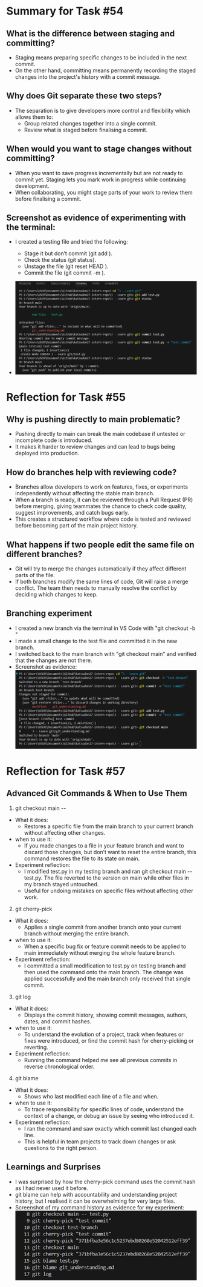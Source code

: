 # Summary for Task #54

## What is the difference between staging and committing?
- Staging means preparing specific changes to be included in the next commit.
- On the other hand, committing means permanently recording the staged changes into the project's history with a commit message.

## Why does Git separate these two steps?
- The separation is to give developers more control and flexibility which allows them to:
    - Group related changes together into a single commit.
    - Review what is staged before finalising a commit.

## When would you want to stage changes without committing?
- When you want to save progress incrementally but are not ready to commit yet. Staging lets you mark work in progress while continuing development.
- When collaborating, you might stage parts of your work to review them before finalising a commit.

## Screenshot as evidence of experimenting with the terminal:
- I created a testing file and tried the following:
    - Stage it but don’t commit (git add <file>).
    - Check the status (git status).
    - Unstage the file (git reset HEAD <file>).
    - Commit the file (git commit -m <message>).

- ![Screenshot of me experimenting with the terminal](images/git_terminal_experiment.png)

# Reflection for Task #55

## Why is pushing directly to main problematic?
- Pushing directly to main can break the main codebase if untested or incomplete code is introduced.
- It makes it harder to review changes and can lead to bugs being deployed into production.

## How do branches help with reviewing code?
- Branches allow developers to work on features, fixes, or experiments independently without affecting the stable main branch.
- When a branch is ready, it can be reviewed through a Pull Request (PR) before merging, giving teammates the chance to check code quality, suggest improvements, and catch bugs early.
- This creates a structured workflow where code is tested and reviewed before becoming part of the main project history.

## What happens if two people edit the same file on different branches?
- Git will try to merge the changes automatically if they affect different parts of the file.
- If both branches modify the same lines of code, Git will raise a merge conflict. The team then needs to manually resolve the conflict by deciding which changes to keep.

## Branching experiment
- I created a new branch via the terminal in VS Code with "git checkout -b <branch name>"
- I made a small change to the test file and committed it in the new branch.
- I switched back to the main branch with "git checkout main" and verified that the changes are not there.
- Screenshot as evidence:
![Screenshot of my git branch experiment](images/git_branch_experiment.png)

# Reflection for Task #57

## Advanced Git Commands & When to Use Them
1. git checkout main -- <file>
- What it does:
    - Restores a specific file from the main branch to your current branch without affecting other changes.
- when to use it:
    - If you made changes to a file in your feature branch and want to discard those changes, but don’t want to reset the entire branch, this command restores the file to its state on main.
- Experiment reflection:
    - I modified test.py in my testing branch and ran git checkout main -- test.py. The file reverted to the version on main while other files in my branch stayed untouched.
    - Useful for undoing mistakes on specific files without affecting other work.

2. git cherry-pick <commit>
- What it does:
    - Applies a single commit from another branch onto your current branch without merging the entire branch.
- when to use it:
    - When a specific bug fix or feature commit needs to be applied to main immediately without merging the whole feature branch.
- Experiment reflection:
    - I committed a small modification to test.py on testing branch and then used the command onto the main branch. The change was applied successfully and the main branch only received that single commit.

3. git log
- What it does:
    - Displays the commit history, showing commit messages, authors, dates, and commit hashes.
- when to use it:
    - To understand the evolution of a project, track when features or fixes were introduced, or find the commit hash for cherry-picking or reverting.
- Experiment reflection:
    - Running the command helped me see all previous commits in reverse chronological order.

4. git blame <file>
- What it does:
    - Shows who last modified each line of a file and when.
- when to use it:
    - To trace responsibility for specific lines of code, understand the context of a change, or debug an issue by seeing who introduced it.
- Experiment reflection:
    - I ran the command and saw exactly which commit last changed each line.
    - This is helpful in team projects to track down changes or ask questions to the right person.

## Learnings and Surprises
- I was surprised by how the cherry-pick command uses the commit hash as I had never used it before. 
- git blame can help with accountability and understanding project history, but I realised it can be overwhelming for very large files.
- Screenshot of my command history as evidence for my experiment:
![Screenshot of my git advanced commands experiment](images/git_advanced_experiment.png)